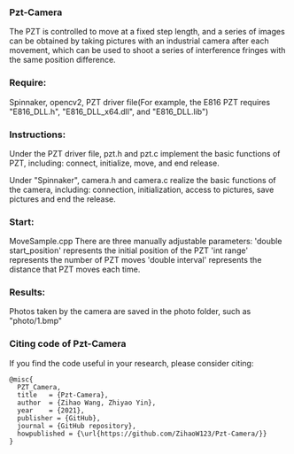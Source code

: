 ### Pzt-Camera
The PZT is controlled to move at a fixed step length, and a series of images can be obtained by taking pictures with an industrial camera after each movement, which can be used to shoot a series of interference fringes with the same position difference.

### Require:

Spinnaker, opencv2, PZT driver file(For example, the E816 PZT requires "E816_DLL.h", "E816_DLL_x64.dll", and "E816_DLL.lib")

### Instructions:

Under the PZT driver file, pzt.h and pzt.c implement the basic functions of PZT, including: connect, initialize, move, and end release.

Under "Spinnaker", camera.h and camera.c realize the basic functions of the camera, including: connection, initialization, access to pictures, save pictures and end the release.

### Start:

MoveSample.cpp
There are three manually adjustable parameters:
'double start_position' represents the initial position of the PZT
'int range' represents the number of PZT moves
'double interval' represents the distance that PZT moves each time.

### Results:

Photos taken by the camera are saved in the photo folder, such as "photo/1.bmp"


### Citing code of Pzt-Camera 
If you find the code useful in your research, please consider citing:
```
@misc{
  PZT_Camera,
  title   = {Pzt-Camera},
  author  = {Zihao Wang, Zhiyao Yin},
  year    = {2021},
  publisher = {GitHub},
  journal = {GitHub repository},
  howpublished = {\url{https://github.com/ZihaoW123/Pzt-Camera/}}
}
```

